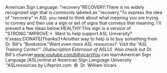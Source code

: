 American Sign Language: 
		"recovery"RECOVERY:There is no widely recognized 
sign that is commonly labeled as "recovery."To express the idea of "recovery" in ASL you need to think about what meaning 
you are trying to convey and then use a sign or set of signs that conveys that 
meaning. I'll present a few ideas below:HEALTHY:This sign is a version of "STRONG."IMPROVE:* 
Want to help support ASL University?  It'seasy:DONATE(Thanks!)*Another way to help is to buy something from Dr. Bill's "Bookstore."*Want even more ASL resources?  Visit the "ASL Training Center!"  (Subscription 
Extension of ASLU)*  Also check out Dr. Bill's channel:www.youtube.com/billvicarsYou can learnAmerican Sign Language (ASL)online at American Sign Language University ™ASLresources by Lifeprint.com  ©  Dr. William Vicars